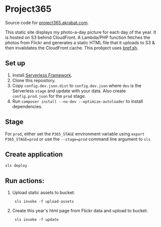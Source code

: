 # Project365

Source code for [project365.akrabat.com](https://project365.akrabat.com).

This static site displays my photo-a-day picture for each day of the year. It is hosted on S3 behind CloudFront. A Lambda/PHP function fetches the photos from Flickr and generates a static HTML file that it uploads to S3 & then invalidates the CloudFront cache. This probject uses [bref.sh](https://bref.sh).

## Set up

1. Install [Serverless Framework](https://www.serverless.com).
2. Clone this repository.
3. Copy `config.dev.json.dist` to `config.dev.json` where `dev` is the Serverless `stage` and update with your data. Also create `config.prod.json` for the `prod` stage.
4. Run `composer install --no-dev --optimize-autoloader` to install dependencies.

## Stage

For `prod`, either set the `P365_STAGE` environment variable using `export P365_STAGE=prod` or use the `--stage=prod` command line argument to `sls`

## Create application

    sls deploy

## Run actions:

1. Upload static assets to bucket:

        sls invoke -f upload-assets

2. Create this year's html page from Flickr data and upload to bucket:

        sls invoke -f update
